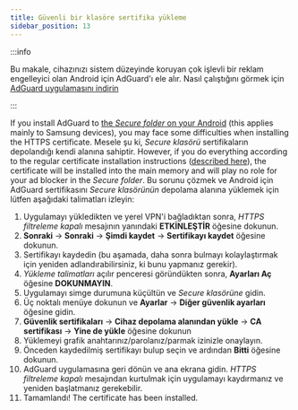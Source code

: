 ```yaml
---
title: Güvenli bir klasöre sertifika yükleme
sidebar_position: 13
---
```


:::info

Bu makale, cihazınızı sistem düzeyinde koruyan çok işlevli bir reklam engelleyici olan Android için AdGuard'ı ele alır. Nasıl çalıştığını görmek için [AdGuard uygulamasını indirin](https://adguard.com/download.html?auto=true)

:::

If you install AdGuard to [the *Secure folder* on your Android](https://www.samsung.com/uk/support/mobile-devices/what-is-the-secure-folder-and-how-do-i-use-it/) (this applies mainly to Samsung devices), you may face some difficulties when installing the HTTPS certificate. Mesele şu ki, *Secure klasörü* sertifikaların depolandığı kendi alanına sahiptir. However, if you do everything according to the regular certificate installation instructions ([described here](../../overview#https-filtering)), the certificate will be installed into the main memory and will play no role for your ad blocker in the *Secure folder*. Bu sorunu çözmek ve Android için AdGuard sertifikasını *Secure klasörünün* depolama alanına yüklemek için lütfen aşağıdaki talimatları izleyin:

1. Uygulamayı yükledikten ve yerel VPN'i bağladıktan sonra, *HTTPS filtreleme kapalı* mesajının yanındaki **ETKİNLEŞTİR** öğesine dokunun.
1. **Sonraki** → **Sonraki** → **Şimdi kaydet** → **Sertifikayı kaydet** öğesine dokunun.
1. Sertifikayı kaydedin (bu aşamada, daha sonra bulmayı kolaylaştırmak için yeniden adlandırabilirsiniz, ki bunu yapmanız gerekir).
1. *Yükleme talimatları* açılır penceresi göründükten sonra, **Ayarları Aç** öğesine **DOKUNMAYIN**.
1. Uygulamayı simge durumuna küçültün ve *Secure klasörüne* gidin.
1. Üç noktalı menüye dokunun ve **Ayarlar** → **Diğer güvenlik ayarları** öğesine gidin.
1. **Güvenlik sertifikaları** → **Cihaz depolama alanından yükle** → **CA sertifikası** → **Yine de yükle** öğesine dokunun
1. Yüklemeyi grafik anahtarınız/parolanız/parmak izinizle onaylayın.
1. Önceden kaydedilmiş sertifikayı bulup seçin ve ardından **Bitti** öğesine dokunun.
1. AdGuard uygulamasına geri dönün ve ana ekrana gidin. *HTTPS filtreleme kapalı* mesajından kurtulmak için uygulamayı kaydırmanız ve yeniden başlatmanız gerekebilir.
1. Tamamlandı! The certificate has been installed.